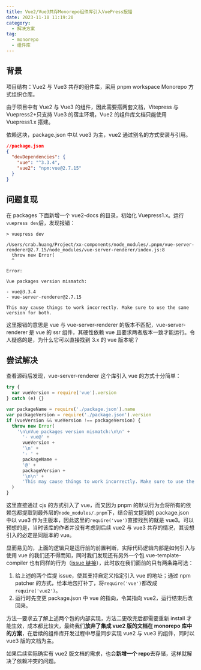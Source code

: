 ```yaml
---
title: Vue2/Vue3共存Monorepo组件库引入VuePress报错
date: 2023-11-10 11:19:20
category:
  - 解决方案
tag:
  - monorepo
  - 组件库
---
```


## 背景

项目结构：Vue2 与 Vue3 共存的组件库，采用 pnpm workspace Monorepo 方式组织仓库。

由于项目中有 Vue2 与 Vue3 的组件，因此需要搭两套文档，Vitepress 与 Vuepress2+只支持 Vue3 的宿主环境，Vue2 的组件库文档只能使用 Vuepress1.x 搭建。

依赖这块，package.json 中以 vue3 为主，vue2 通过别名的方式安装与引用。

```json
//package.json
{
  "devDependencies": {
    "vue": "^3.3.4",
    "vue2": "npm:vue@2.7.15"
  }
}
```

## 问题复现

在 packages 下面新增一个 vue2-docs 的目录，初始化 Vuepress1.x。运行`vuepress dev`后，发现报错：

```
> vuepress dev

/Users/crab.huang/Project/xx-components/node_modules/.pnpm/vue-server-renderer@2.7.15/node_modules/vue-server-renderer/index.js:8
  throw new Error(
  ^

Error:

Vue packages version mismatch:

- vue@3.3.4
- vue-server-renderer@2.7.15

This may cause things to work incorrectly. Make sure to use the same version for both.
```

这里报错的意思是 vue 与 vue-server-renderer 的版本不匹配，vue-server-renderer 是 vue 的 ssr 组件，其硬性依赖 vue 且要求两者版本一致才能运行。令人疑惑的是，为什么它可以直接找到 3.x 的 vue 版本呢？

## 尝试解决

查看源码后发现，vue-server-renderer 这个库引入 vue 的方式十分简单：

```javascript
try {
  var vueVersion = require('vue').version
} catch (e) {}

var packageName = require('./package.json').name
var packageVersion = require('./package.json').version
if (vueVersion && vueVersion !== packageVersion) {
  throw new Error(
    '\n\nVue packages version mismatch:\n\n' +
      '- vue@' +
      vueVersion +
      '\n' +
      '- ' +
      packageName +
      '@' +
      packageVersion +
      '\n\n' +
      'This may cause things to work incorrectly. Make sure to use the same version for both.\n'
  )
}
```

这里直接通过 cjs 的方式引入了 vue，而又因为 pnpm 的默认行为会将所有的依赖包都提取到最外层的`node_modules/.pnpm`下，结合前文提到的 package.json 中以 vue3 作为主版本，因此这里的`require('vue')`直接找到的就是 vue3。可以预想的是，当时该库的作者并没有考虑到后续 vue2 与 vue3 共存的情况，其设想引入的必定是同版本的 vue。

显而易见的，上面的逻辑只是运行前的前置判断，实际代码逻辑内部是如何引入与使用 vue 的我们还不得而知，同时我们发现还有另外一个包 vue-template-compiler 也有同样的行为（[issue 链接](https://github.com/vuejs/vue/issues/11828)），此时放在我们面前的只有两条路可选：

1. 给上述的两个库提 issue，使其支持自定义指定引入 vue 的地址；通过 npm patcher 的方式，给本地包打补丁，将`require('vue')`都改成`require('vue2')`。
2. 运行时先变更 package.json 中 vue 的指向，令其指向 vue2，运行结束后改回来。

方法一要求去了解上述两个包的内部实现，方法二更改完后都需要重新 install 才能生效，成本都比较大，最终我们**放弃了集成 vue2 版的文档在 monorepo 库中的方案**，在后续的组件库开发过程中尽量同步实现 vue2 与 vue3 的组件，同时以 vue3 版的文档为主。

如果后续实际确实有 vue2 版文档的需求，也会**新增一个 repo**去存储，这样就解决了依赖冲突的问题。
